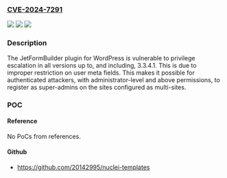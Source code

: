 ### [CVE-2024-7291](https://cve.mitre.org/cgi-bin/cvename.cgi?name=CVE-2024-7291)
![](https://img.shields.io/static/v1?label=Product&message=JetFormBuilder%20%E2%80%94%20Dynamic%20Blocks%20Form%20Builder&color=blue)
![](https://img.shields.io/static/v1?label=Version&message=*%3C%3D%203.3.4.1%20&color=brighgreen)
![](https://img.shields.io/static/v1?label=Vulnerability&message=CWE-269%20Improper%20Privilege%20Management&color=brighgreen)

### Description

The JetFormBuilder plugin for WordPress is vulnerable to privilege escalation in all versions up to, and including, 3.3.4.1. This is due to improper restriction on user meta fields. This makes it possible for authenticated attackers, with administrator-level and above permissions, to register as super-admins on the sites configured as multi-sites.

### POC

#### Reference
No PoCs from references.

#### Github
- https://github.com/20142995/nuclei-templates

